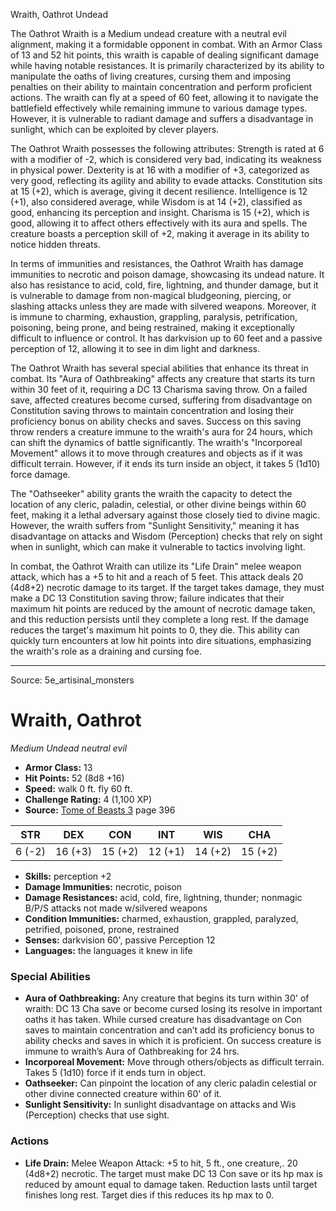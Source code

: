 <MonsterName/>Wraith, Oathrot</MonsterName>
<CreatureType/>Undead</CreatureType>

<summary>The Oathrot Wraith is a Medium undead creature with a neutral evil alignment, making it a formidable opponent in combat. With an Armor Class of 13 and 52 hit points, this wraith is capable of dealing significant damage while having notable resistances. It is primarily characterized by its ability to manipulate the oaths of living creatures, cursing them and imposing penalties on their ability to maintain concentration and perform proficient actions. The wraith can fly at a speed of 60 feet, allowing it to navigate the battlefield effectively while remaining immune to various damage types. However, it is vulnerable to radiant damage and suffers a disadvantage in sunlight, which can be exploited by clever players. </summary>

<detail>

The Oathrot Wraith possesses the following attributes: Strength is rated at 6 with a modifier of -2, which is considered very bad, indicating its weakness in physical power. Dexterity is at 16 with a modifier of +3, categorized as very good, reflecting its agility and ability to evade attacks. Constitution sits at 15 (+2), which is average, giving it decent resilience. Intelligence is 12 (+1), also considered average, while Wisdom is at 14 (+2), classified as good, enhancing its perception and insight. Charisma is 15 (+2), which is good, allowing it to affect others effectively with its aura and spells. The creature boasts a perception skill of +2, making it average in its ability to notice hidden threats.

In terms of immunities and resistances, the Oathrot Wraith has damage immunities to necrotic and poison damage, showcasing its undead nature. It also has resistance to acid, cold, fire, lightning, and thunder damage, but it is vulnerable to damage from non-magical bludgeoning, piercing, or slashing attacks unless they are made with silvered weapons. Moreover, it is immune to charming, exhaustion, grappling, paralysis, petrification, poisoning, being prone, and being restrained, making it exceptionally difficult to influence or control. It has darkvision up to 60 feet and a passive perception of 12, allowing it to see in dim light and darkness.

The Oathrot Wraith has several special abilities that enhance its threat in combat. Its "Aura of Oathbreaking" affects any creature that starts its turn within 30 feet of it, requiring a DC 13 Charisma saving throw. On a failed save, affected creatures become cursed, suffering from disadvantage on Constitution saving throws to maintain concentration and losing their proficiency bonus on ability checks and saves. Success on this saving throw renders a creature immune to the wraith's aura for 24 hours, which can shift the dynamics of battle significantly. The wraith's "Incorporeal Movement" allows it to move through creatures and objects as if it was difficult terrain. However, if it ends its turn inside an object, it takes 5 (1d10) force damage.

The "Oathseeker" ability grants the wraith the capacity to detect the location of any cleric, paladin, celestial, or other divine beings within 60 feet, making it a lethal adversary against those closely tied to divine magic. However, the wraith suffers from "Sunlight Sensitivity," meaning it has disadvantage on attacks and Wisdom (Perception) checks that rely on sight when in sunlight, which can make it vulnerable to tactics involving light.

In combat, the Oathrot Wraith can utilize its "Life Drain" melee weapon attack, which has a +5 to hit and a reach of 5 feet. This attack deals 20 (4d8+2) necrotic damage to its target. If the target takes damage, they must make a DC 13 Constitution saving throw; failure indicates that their maximum hit points are reduced by the amount of necrotic damage taken, and this reduction persists until they complete a long rest. If the damage reduces the target's maximum hit points to 0, they die. This ability can quickly turn encounters at low hit points into dire situations, emphasizing the wraith's role as a draining and cursing foe.</detail>



---

Source: 5e_artisinal_monsters

# Wraith, Oathrot

*Medium* *Undead* *neutral evil*

- **Armor Class:** 13
- **Hit Points:** 52 (8d8 +16)
- **Speed:** walk 0 ft. fly 60 ft.
- **Challenge Rating:** 4 (1,100 XP)
- **Source:** [Tome of Beasts 3](https://koboldpress.com/kpstore/product/tome-of-beasts-3-for-5th-edition/) page 396

| STR | DEX | CON | INT | WIS | CHA |
| --- | --- | --- | --- | --- | --- |
| 6 (-2) | 16 (+3) | 15 (+2) | 12 (+1) | 14 (+2) | 15 (+2) |

- **Skills:** perception +2
- **Damage Immunities:** necrotic, poison
- **Damage Resistances:** acid, cold, fire, lightning, thunder; nonmagic B/P/S attacks not made w/silvered weapons
- **Condition Immunities:** charmed, exhaustion, grappled, paralyzed, petrified, poisoned, prone, restrained
- **Senses:** darkvision 60', passive Perception 12
- **Languages:** the languages it knew in life

### Special Abilities

- **Aura of Oathbreaking:** Any creature that begins its turn within 30' of wraith: DC 13 Cha save or become cursed losing its resolve in important oaths it has taken. While cursed creature has disadvantage on Con saves to maintain concentration and can’t add its proficiency bonus to ability checks and saves in which it is proficient. On success creature is immune to wraith’s Aura of Oathbreaking for 24 hrs.
- **Incorporeal Movement:** Move through others/objects as difficult terrain. Takes 5 (1d10) force if it ends turn in object.
- **Oathseeker:** Can pinpoint the location of any cleric paladin celestial or other divine connected creature within 60' of it.
- **Sunlight Sensitivity:** In sunlight disadvantage on attacks and Wis (Perception) checks that use sight.

### Actions

- **Life Drain:** Melee Weapon Attack: +5 to hit, 5 ft., one creature,. 20 (4d8+2) necrotic. The target must make DC 13 Con save or its hp max is reduced by amount equal to damage taken. Reduction lasts until target finishes long rest. Target dies if this reduces its hp max to 0.




